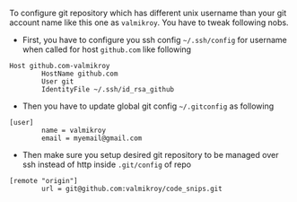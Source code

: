To configure git repository which has different unix username than your git account name like this one as `valmikroy`. You have to tweak following nobs.

- First, you have to configure you ssh config `~/.ssh/config` for username when called for host `github.com` like following 

```
Host github.com-valmikroy
        HostName github.com
        User git
        IdentityFile ~/.ssh/id_rsa_github
```

- Then you have to update global git config `~/.gitconfig` as following

```
[user]
        name = valmikroy
        email = myemail@gmail.com
```

- Then make sure you setup desired git repository to be managed over ssh instead of http inside `.git/config` of repo

```
[remote "origin"]
        url = git@github.com:valmikroy/code_snips.git
```
